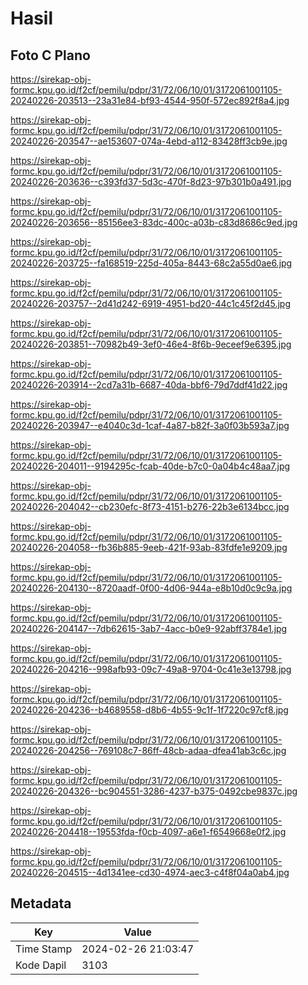 # Hasil

## Foto C Plano

https://sirekap-obj-formc.kpu.go.id/f2cf/pemilu/pdpr/31/72/06/10/01/3172061001105-20240226-203513--23a31e84-bf93-4544-950f-572ec892f8a4.jpg

https://sirekap-obj-formc.kpu.go.id/f2cf/pemilu/pdpr/31/72/06/10/01/3172061001105-20240226-203547--ae153607-074a-4ebd-a112-83428ff3cb9e.jpg

https://sirekap-obj-formc.kpu.go.id/f2cf/pemilu/pdpr/31/72/06/10/01/3172061001105-20240226-203636--c393fd37-5d3c-470f-8d23-97b301b0a491.jpg

https://sirekap-obj-formc.kpu.go.id/f2cf/pemilu/pdpr/31/72/06/10/01/3172061001105-20240226-203656--85156ee3-83dc-400c-a03b-c83d8686c9ed.jpg

https://sirekap-obj-formc.kpu.go.id/f2cf/pemilu/pdpr/31/72/06/10/01/3172061001105-20240226-203725--fa168519-225d-405a-8443-68c2a55d0ae6.jpg

https://sirekap-obj-formc.kpu.go.id/f2cf/pemilu/pdpr/31/72/06/10/01/3172061001105-20240226-203757--2d41d242-6919-4951-bd20-44c1c45f2d45.jpg

https://sirekap-obj-formc.kpu.go.id/f2cf/pemilu/pdpr/31/72/06/10/01/3172061001105-20240226-203851--70982b49-3ef0-46e4-8f6b-9eceef9e6395.jpg

https://sirekap-obj-formc.kpu.go.id/f2cf/pemilu/pdpr/31/72/06/10/01/3172061001105-20240226-203914--2cd7a31b-6687-40da-bbf6-79d7ddf41d22.jpg

https://sirekap-obj-formc.kpu.go.id/f2cf/pemilu/pdpr/31/72/06/10/01/3172061001105-20240226-203947--e4040c3d-1caf-4a87-b82f-3a0f03b593a7.jpg

https://sirekap-obj-formc.kpu.go.id/f2cf/pemilu/pdpr/31/72/06/10/01/3172061001105-20240226-204011--9194295c-fcab-40de-b7c0-0a04b4c48aa7.jpg

https://sirekap-obj-formc.kpu.go.id/f2cf/pemilu/pdpr/31/72/06/10/01/3172061001105-20240226-204042--cb230efc-8f73-4151-b276-22b3e6134bcc.jpg

https://sirekap-obj-formc.kpu.go.id/f2cf/pemilu/pdpr/31/72/06/10/01/3172061001105-20240226-204058--fb36b885-9eeb-421f-93ab-83fdfe1e9209.jpg

https://sirekap-obj-formc.kpu.go.id/f2cf/pemilu/pdpr/31/72/06/10/01/3172061001105-20240226-204130--8720aadf-0f00-4d06-944a-e8b10d0c9c9a.jpg

https://sirekap-obj-formc.kpu.go.id/f2cf/pemilu/pdpr/31/72/06/10/01/3172061001105-20240226-204147--7db62615-3ab7-4acc-b0e9-92abff3784e1.jpg

https://sirekap-obj-formc.kpu.go.id/f2cf/pemilu/pdpr/31/72/06/10/01/3172061001105-20240226-204216--998afb93-09c7-49a8-9704-0c41e3e13798.jpg

https://sirekap-obj-formc.kpu.go.id/f2cf/pemilu/pdpr/31/72/06/10/01/3172061001105-20240226-204236--b4689558-d8b6-4b55-9c1f-1f7220c97cf8.jpg

https://sirekap-obj-formc.kpu.go.id/f2cf/pemilu/pdpr/31/72/06/10/01/3172061001105-20240226-204256--769108c7-86ff-48cb-adaa-dfea41ab3c6c.jpg

https://sirekap-obj-formc.kpu.go.id/f2cf/pemilu/pdpr/31/72/06/10/01/3172061001105-20240226-204326--bc904551-3286-4237-b375-0492cbe9837c.jpg

https://sirekap-obj-formc.kpu.go.id/f2cf/pemilu/pdpr/31/72/06/10/01/3172061001105-20240226-204418--19553fda-f0cb-4097-a6e1-f6549668e0f2.jpg

https://sirekap-obj-formc.kpu.go.id/f2cf/pemilu/pdpr/31/72/06/10/01/3172061001105-20240226-204515--4d1341ee-cd30-4974-aec3-c4f8f04a0ab4.jpg


## Metadata

| Key        | Value               |
| ---------- | ------------------- |
| Time Stamp | 2024-02-26 21:03:47 |
| Kode Dapil | 3103                |



